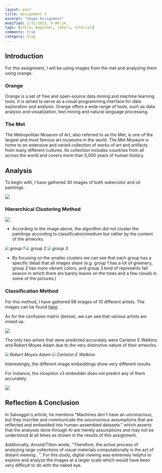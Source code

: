 ```yaml
---
layout: post
title: Assignment 3
excerpt: "Image Assignment"
modified: 1/31/2023, 9:00:24
tags: [intro, beginner, jekyll, tutorial]
comments: true
category: blog
---
```


## Introduction
For this assignment, I will be using images from the met and analyzing them using orange. 

### Orange
Orange is a set of free and open-source data mining and machine learning tools. It is aimed to serve as a visual programming interface for data exploration and analysis. Orange offers a wide range of tools, such as data analysis and visualization, text mining and natural language processing. 

### The Met 
The Metropolitan Museum of Art, also referred to as the Met, is one of the largest and most famous art museums in the world. The Met Museum is home to an extensive and varied collection of works of art and artifacts from many different cultures. Its collection includes countries from all across the world and covers more than 5,000 years of human history. 

## Analysis
To begin with, I have gathered 30 images of both watercolor and oil paintings. 

<img src="/assets/orange1.png" style="zoom:100%"/>

### Hierarchical Clustering Method

<img src="/assets/clustering.png" style="zoom:100%"/>

- According to the image above, the algorithm did not cluster the paintings according to classification/medium but rather by the content of the artworks.

<img src="/assets/group1.png" style="zoom:75%"/>
<em> group 1 </em>

<img src="/assets/group2.png" style="zoom:75%"/>
<em> group 2 </em>

<img src="/assets/groupp3.png" style="zoom:75%"/>
<em> group 3 </em>

- By focusing on the smaller clusters we can see that each group has a specific detail that all images share (e.g. group 1 has a lot of greenery, group 2 has more vibrant colors, and group 3 kind of represents fall season in which there are barely leaves on the trees and a few clouds in some of the pictures.)

### Classification Method

For this method, I have gathered 98 images of 10 different artists. The images can be found [here](https://drive.google.com/drive/folders/1Rt80kFvDdTnjLp4qRm4c5c1YhGHA2HsC?usp=share_link"
).

As for the confusion matrix (below), we can see that various artists are mixed up. 

<img src="/assets/confusion.png" style="zoom:100%"/>

The only two artists that were predicted accurately were Carleton E Watkins and Robert Moyes Adam due to the very distinctive nature of their artworks.

<img src="/assets/rma.png" style="zoom:75%"/>
<em> Robert Moyes Adam </em>

<img src="/assets/cew.png" style="zoom:75%"/>
<em> Carleton E Watkins </em>

Interestingly, the different image embeddings show very different results. 

For instance, the inception v3 embedder does not predict any of them accurately. 

<img src="/assets/confusion2.png" style="zoom:100%"/>

## Reflection & Conclusion
 
In Salvaggio's article, he mentions "Machines don't have an unconscious, but they inscribe and communicate the unconscious assumptions that are reflected and embedded into human-assembled datasets." which asserts that the analyses done through AI are merely assumptions and may not be understood at all times as shown in the results of this assignment.

Additionally, Arnold/Tilton wrote, "Therefore, the active process of analyzing large collections of visual materials computationally is the act of distant viewing.. ". For this study, digital viewing was extremely helpful to explore and analyze the images at a larger scale which would have been very difficult to do with the naked eye.